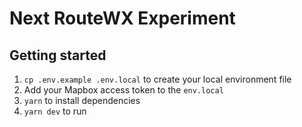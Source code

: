 # Next RouteWX Experiment

## Getting started

1. `cp .env.example .env.local` to create your local environment file
2. Add your Mapbox access token to the `env.local`
3. `yarn` to install dependencies
4. `yarn dev` to run
